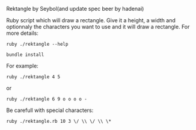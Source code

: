 Rektangle by Seybol(and update spec beer by hadenai)

Ruby script which will draw a rectangle. Give it a height, a width and optionnaly the characters you want to use and it
will draw a rectangle. For more details:
```
ruby ./rektangle --help
```
```
bundle install
```

For example:
```
ruby ./rektangle 4 5
```
or
```
ruby ./rektangle 6 9 o o o o -
```
Be carefull with special characters:
```
ruby ./rektangle.rb 10 3 \/ \\ \/ \\ \*
```
